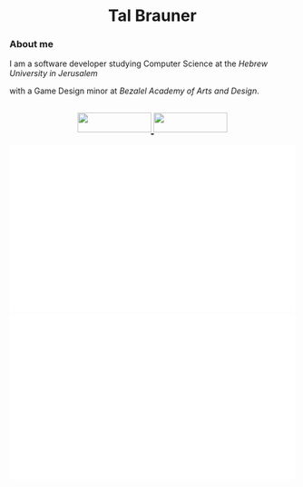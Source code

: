 <h1 align = 'center'>
  Tal Brauner
  </h1>

### About me
I am a software developer studying Computer Science at the _Hebrew University in Jerusalem_ 

with a Game Design minor at _Bezalel Academy of Arts and Design_.

<h2 align="center">
  <a href="https://www.linkedin.com/in/tal-brauner/">
    <img src="https://img.shields.io/badge/linkedin-%230077B5.svg?&style=for-the-badge&logo=linkedin&logoColor=white" width="130" height="35"/>
  <a href="https://talbrauner.itch.io/">
    <img src="https://leafo.net/igjc-presentation/itchio-logo.png" width="130" height="35"/></a>
</h2>


<p align='center'>
  <a><img src="https://github.com/talBrau/Git-Stats-Copy/blob/master/generated/overview.svg"></a>
  <a><img src="https://github.com/talBrau/Git-Stats-Copy/blob/master/generated/languages.svg"></a>
</p>

<!--
**talBrau/talBRAU** is a ✨ _special_ ✨ repository because its `README.md` (this file) appears on your GitHub profile.

Here are some ideas to get you started:

- 🔭 I’m currently working on ...
- 🌱 I’m currently learning ...
- 👯 I’m looking to collaborate on ...
- 🤔 I’m looking for help with ...
- 💬 Ask me about ...
- 📫 How to reach me: ...
- 😄 Pronouns: ...
- ⚡ Fun fact: ...
-->
